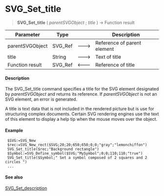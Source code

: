 # SVG_Set_title

>**SVG_Set_title** ( *parentSVGObject* ; *title* ) -> Function result

| Parameter | Type |  | Description |
| --- | --- | --- | --- |
| parentSVGObject | SVG_Ref | &#x1F852; | Reference of parent element |
| title | String | &#x1F852; | Text of title |
| Function result | SVG_Ref | &#x1F850; | Reference of title |



#### Description 

The SVG\_Set\_title command specifies a title for the SVG element designated by *parentSVGObject* and returns its reference. If *parentSVGObject* is not an SVG element, an error is generated.

A title is text data that is not included in the rendered picture but is use for structuring complex documents. Certain SVG rendering engines use the text of this element to display a help tip when the mouse moves over the object.

#### Example 

```4d
 $SVG:=SVG_New
 $rec:=SVG_New_rect($SVG;20;20;650;650;0;0;"gray";"lemonchiffon")
 SVG_Set_title($rec;"Background rectangle")
 $Symbol:=SVG_Define_symbol($SVG;"MySymbol";0;0;110;110;"true")
 SVG_Set_title($Symbol;" Set a symbol composed of 2 squares and 2 circles ")
 ...
```

#### See also 

[SVG\_Set\_description](SVG%5FSet%5Fdescription.md)  